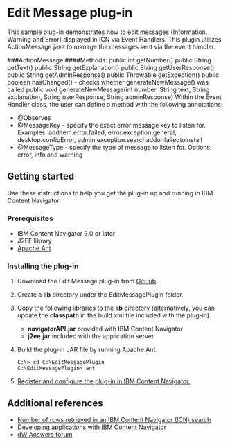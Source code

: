 # Edit Message plug-in

This sample plug-in demonstrates how to edit messages (Information, Warning and Error) displayed in ICN via Event Handlers.
This plugin utilizes ActionMessage.java to manage the messages sent via the event handler.

###ActionMessage 
  ####Methods:
	public int getNumber()
	public String getText()
	public String getExplanation()
	public String getUserResponse()
	public String getAdminResponse()
	public Throwable getException()
	public boolean hasChanged() - checks whether generateNewMessage() was called
	public void generateNewMessage(int number, String text, String explanation, String userResponse, String adminResponse)
Within the Event Handler class, the user can define a method with the following annotations:
* @Observes
* @MessageKey - specify the exact error message key to listen for. 
  Examples: additem.error.failed, error.exception.general, desktop.configError, admin.exception.searchaddonfailedtoinstall
* @MessageType - specify the type of message to listen for.
	Options: error, info and warning

## Getting started

Use these instructions to help you get the plug-in up and running in IBM Content Navigator.

### Prerequisites

* IBM Content Navigator 3.0 or later
* J2EE library
* [Apache Ant](http://ant.apache.org/)

### Installing the plug-in

1. Download the Edit Message  plug-in from [GitHub](https://github.com/ibm-ecm/ibm-content-navigator-samples/tree/master/EditMessagePlugin).
2. Create a **lib** directory under the EditMessagePlugin folder.
3. Copy the following libraries to the **lib** directory (alternatively, you can update the **classpath** in the build.xml file included with the plug-in).  
	* **navigatorAPI.jar** provided with IBM Content Navigator
	* **j2ee.jar** included with the application server
4. Build the plug-in JAR file by running Apache Ant.

    ```
    C:\> cd C:\EditMessagePlugin
    C:\EditMessagePlugin> ant
    ```
5. [Register and configure the plug-in in IBM Content Navigator.](http://www.ibm.com/support/knowledgecenter/SSEUEX_3.0.0/com.ibm.installingeuc.doc/eucco012.htm)

## Additional references

* [Number of rows retrieved in an IBM Content Navigator (ICN) search](http://www-01.ibm.com/support/docview.wss?uid=swg21985852)
* [Developing applications with IBM Content Navigator](https://www.ibm.com/support/knowledgecenter/SSEUEX_3.0.0/com.ibm.developingeuc.doc/eucdi000.html)
* [dW Answers forum](https://develop)